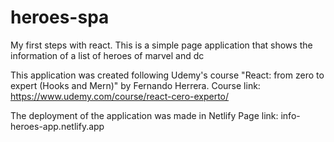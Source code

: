 # heroes-spa
My first steps with react. This is a simple page application that shows the information of a list of heroes of marvel and dc

This application was created following Udemy's course "React: from zero to expert (Hooks and Mern)" by Fernando Herrera.
Course link: https://www.udemy.com/course/react-cero-experto/

The deployment of the application was made in Netlify
Page link: info-heroes-app.netlify.app
